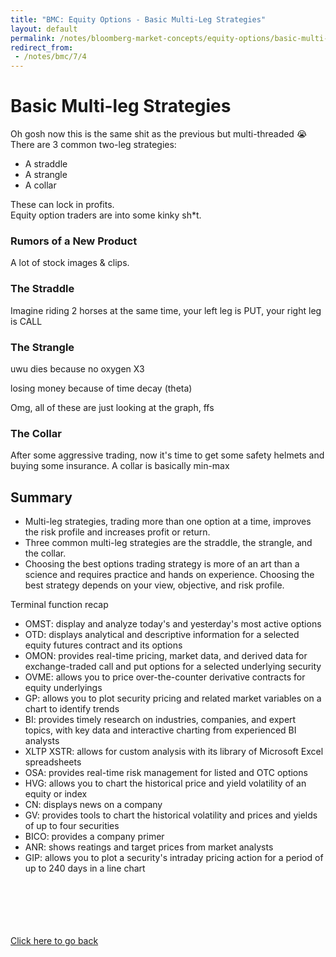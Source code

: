 ```yaml
---
title: "BMC: Equity Options - Basic Multi-Leg Strategies"
layout: default
permalink: /notes/bloomberg-market-concepts/equity-options/basic-multi-leg-strategies
redirect_from:
 - /notes/bmc/7/4
---
```


# Basic Multi-leg Strategies
Oh gosh now this is the same shit as the previous but multi-threaded 😭  
There are 3 common two-leg strategies:
- A straddle
- A strangle
- A collar

These can lock in profits.  
Equity option traders are into some kinky sh*t. 

### Rumors of a New Product
A lot of stock images & clips. 

### The Straddle
Imagine riding 2 horses at the same time, your left leg is PUT, your right leg is CALL

### The Strangle
uwu dies because no oxygen X3

losing money because of time decay (theta)

Omg, all of these are just looking at the graph, ffs

### The Collar
After some aggressive trading, now it's time to get some safety helmets and buying some insurance. A collar is basically min-max

## Summary
- Multi-leg strategies, trading more than one option at a time, improves the risk profile and increases profit or return.
- Three common multi-leg strategies are the straddle, the strangle, and the collar.
- Choosing the best options trading strategy is more of an art than a science and requires practice and hands on experience. Choosing the best strategy depends on your view, objective, and risk profile. 

Terminal function recap
- OMST: display and analyze today's and yesterday's most active options
- OTD: displays analytical and descriptive information for a selected equity futures contract and its options
- OMON: provides real-time pricing, market data, and derived data for exchange-traded call and put options for a selected underlying security
- OVME: allows you to price over-the-counter derivative contracts for equity underlyings
- GP: allows you to plot security pricing and related market variables on a chart to identify trends
- BI: provides timely research on industries, companies, and expert topics, with key data and interactive charting from experienced BI analysts
- XLTP XSTR: allows for custom analysis with its library of Microsoft Excel spreadsheets
- OSA: provides real-time risk management for listed and OTC options
- HVG: allows you to chart the historical price and yield volatility of an equity or index
- CN: displays news on a company
- GV: provides tools to chart the historical volatility and prices and yields of up to four securities
- BICO: provides a company primer
- ANR: shows reatings and target prices from market analysts
- GIP: allows you to plot a security's intraday pricing action for a period of up to 240 days in a line chart



<br><br><br><br><br>
[Click here to go back](..)